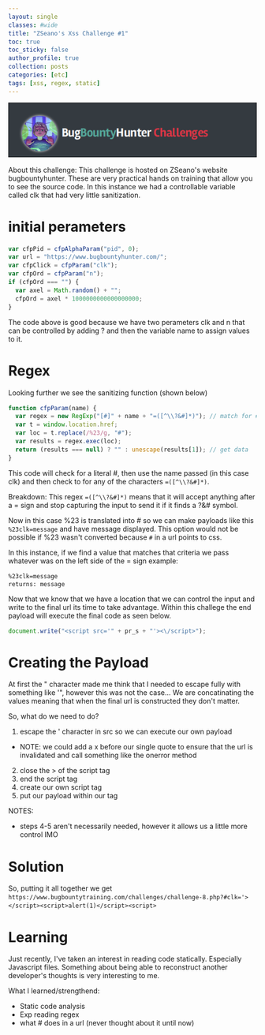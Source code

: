 ```yaml
---
layout: single
classes: #wide
title: "ZSeano's Xss Challenge #1"
toc: true
toc_sticky: false
author_profile: true
collection: posts
categories: [etc]
tags: [xss, regex, static]
---
```

![title](/assets/images/etc/zseano.png)

About this challenge: This challenge is hosted on ZSeano's website bugbountyhunter. These are very practical hands on training that allow you to see the source code. In this instance we had a controllable variable called clk that had very little sanitization.

# initial perameters
```js
var cfpPid = cfpAlphaParam("pid", 0);
var url = "https://www.bugbountyhunter.com/";
var cfpClick = cfpParam("clk");
var cfpOrd = cfpParam("n");
if (cfpOrd === "") {
  var axel = Math.random() + "";
  cfpOrd = axel * 1000000000000000000;
}
```

The code above is good because we have two perameters clk and n that can be
controlled by adding ? and then the variable name to assign values to it.

# Regex
Looking further we see the sanitizing function (shown below)
```js
function cfpParam(name) {
  var regex = new RegExp("[#]" + name + "=([^\\?&#]*)"); // match for #name=data
  var t = window.location.href;
  var loc = t.replace(/%23/g, "#");
  var results = regex.exec(loc);
  return (results === null) ? "" : unescape(results[1]); // get data
}
```
This code will check for a literal #, then use the name passed (in this case
clk) and then check to for any of the characters `=([^\\?&#]*)`.  

Breakdown: This regex `=([^\\?&#]*)` means that it will accept anything after a = sign and stop capturing the input to send it if it finds a ?&# symbol.

Now in this case %23 is translated into # so we can make payloads like this
`%23clk=message` and have message displayed. This option would not be possible
if %23 wasn't converted because `#` in a url points to css.

In this instance, if we find a value that matches that criteria we pass whatever was on the left side of the = sign
example:
```
%23clk=message
returns: message
```

Now that we know that we have a location that we can control the input and write to the final url its time to take advantage. Within this challege the end payload will execute the final code as seen below. 
```js
document.write("<script src='" + pr_s + "'><\/script>");
```

# Creating the Payload
At first the " character made me think that I needed to escape fully with something like '", however this was not the case... We are concatinating the values meaning that when the final url is constructed they don't matter.

So, what do we need to do? 
1. escape the ' character in src so we can execute our own payload
  - NOTE: we could add a x before our single quote to ensure that the url is invalidated and call something like the onerror method
2. close the > of the script tag
3. end the script tag
4. create our own script tag
5. put our payload within our tag

NOTES:
- steps 4-5 aren't necessarily needed, however it allows us a little more control IMO

# Solution
So, putting it all together we get
`https://www.bugbountytraining.com/challenges/challenge-8.php?#clk='></script><script>alert(1)</script><script>` 


# Learning
Just recently, I've taken an interest in reading code statically. Especially Javascript files. Something about being able to reconstruct another developer's thoughts is very interesting to me.

What I learned/strengthend: 
- Static code analysis
- Exp reading regex
- what # does in a url (never thought about it until now)
